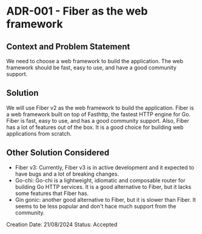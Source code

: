 # ADR-001 - Fiber as the web framework

## Context and Problem Statement

We need to choose a web framework to build the application. The web framework
should be fast, easy to use, and have a good community support.

## Solution

We will use Fiber v2 as the web framework to build the application. Fiber is a
web framework built on top of Fasthttp, the fastest HTTP engine for Go. Fiber is
fast, easy to use, and has a good community support. Also, Fiber has a lot of
features out of the box. It is a good choice for building web applications from
scratch.

## Other Solution Considered

- Fiber v3: Currently, Fiber v3 is in active development and it expected to have
  bugs and a lot of breaking changes.
- Go-chi: Go-chi is a lightweight, idiomatic and composable router for building
  Go HTTP services. It is a good alternative to Fiber, but it lacks some
  features that Fiber has.
- Gin gonic: another good alternative to Fiber, but it is slower than Fiber. It
  seems to be less popular and don't hace much support from the community.

Creation Date: 21/08/2024
Status: Accepted
